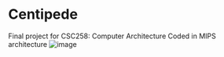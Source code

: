 # Centipede
Final project for CSC258: Computer Architecture
Coded in MIPS architecture
![image](https://user-images.githubusercontent.com/53841219/119232864-afd9b880-baf4-11eb-8bf2-c278505dca2f.png)
